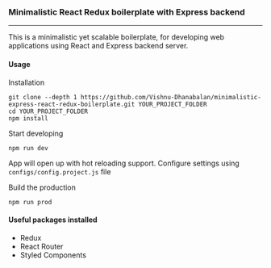### **Minimalistic React Redux boilerplate with Express backend**

---

This is a minimalistic yet scalable boilerplate, for developing web applications using React and Express backend server.

#### Usage

Installation

    git clone --depth 1 https://github.com/Vishnu-Dhanabalan/minimalistic-express-react-redux-boilerplate.git YOUR_PROJECT_FOLDER
    cd YOUR_PROJECT_FOLDER
    npm install

Start developing

    npm run dev

App will open up with hot reloading support. Configure settings using `configs/config.project.js` file

Build the production

    npm run prod

#### Useful packages installed

- Redux
- React Router
- Styled Components

